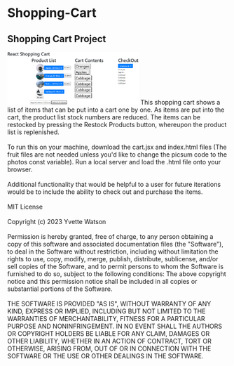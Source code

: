 # Shopping-Cart
## Shopping Cart Project
<img src="shoppingcart.png" width='300'/>
This shopping cart shows a list of items that can be put into a cart one by one. As items are put into the cart, the product list stock numbers are reduced. The items can be restocked by pressing the Restock Products button, whereupon the product list is replenished.<br></br>
To run this on your machine, download the cart.jsx and index.html files (The fruit files are not needed unless you'd like to change the picsum code to the photos const variable). Run a local server and load the .html file onto your browser.<br></br>
Additional functionality that would be helpful to a user for future iterations would be to include the ability to check out and purchase the items.<br></br>
MIT License<br></br>
Copyright (c) 2023 Yvette Watson<br></br>
Permission is hereby granted, free of charge, to any person obtaining a copy of this software and associated documentation files (the "Software"), to deal in the Software without restriction, including without limitation the rights to use, copy, modify, merge, publish, distribute, sublicense, and/or sell copies of the Software, and to permit persons to whom the Software is furnished to do so, subject to the following conditions:
The above copyright notice and this permission notice shall be included in all copies or substantial portions of the Software.<br></br>
THE SOFTWARE IS PROVIDED "AS IS", WITHOUT WARRANTY OF ANY KIND, EXPRESS OR IMPLIED, INCLUDING BUT NOT LIMITED TO THE WARRANTIES OF MERCHANTABILITY, FITNESS FOR A PARTICULAR PURPOSE AND NONINFRINGEMENT. IN NO EVENT SHALL THE AUTHORS OR COPYRIGHT HOLDERS BE LIABLE FOR ANY CLAIM, DAMAGES OR OTHER LIABILITY, WHETHER IN AN ACTION OF CONTRACT, TORT OR OTHERWISE, ARISING FROM, OUT OF OR IN CONNECTION WITH THE SOFTWARE OR THE USE OR OTHER DEALINGS IN THE SOFTWARE.
